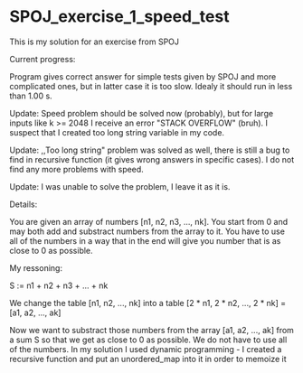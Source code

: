 # SPOJ_exercise_1_speed_test
This is my solution for an exercise from SPOJ  

Current progress:

Program gives correct answer for simple tests given by SPOJ and more complicated ones, but in latter case it is too slow. Idealy it should run in less than 1.00 s.

Update: Speed problem should be solved now (probably), but for large inputs like k >= 2048 I receive an error "STACK OVERFLOW" (bruh). I suspect that I created too long string variable in my code.

Update: ,,Too long string" problem was solved as well, there is still a bug to find in recursive function (it gives wrong answers in specific cases). I do not find any more problems with speed.

Update: I was unable to solve the problem, I leave it as it is.

Details:

You are given an array of numbers [n1, n2, n3, ..., nk]. You start from 0 and may both add and substract numbers from the array to it. You have to use all of the numbers in a way that in the end will give you number that is as close to 0 as possible.

My ressoning:

S := n1 + n2 + n3 + ... + nk

We change the table [n1, n2, ..., nk] into a table [2 * n1, 2 * n2, ..., 2 * nk] = [a1, a2, ..., ak]

Now we want to substract those numbers from the array [a1, a2, ..., ak] from a sum S so that we get as close to 0 as possible. We do not have to use all of the numbers.
In my solution I used dynamic programming - I created a recursive function and put an unordered_map into it in order to memoize it

